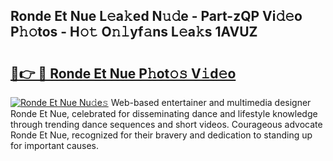 ## Ronde Et Nue L𝚎a𝚔ed N𝚞𝚍e - Part-zQP Vi𝚍𝚎o P𝚑𝚘tos - H𝚘𝚝 O𝚗𝚕yf𝚊ns L𝚎a𝚔s 1AVUZ

# <h2><a href="http://kfczlp.oniu.top/?m=Ronde+Et+Nue">🔗👉 🔴 Ronde Et Nue P𝚑ot𝚘𝚜 V𝚒d𝚎o</a></h2>

[![Ronde Et Nue Nu𝚍e𝚜](https://i.imgur.com/0qMVB7G.gif)](http://kfczlp.oniu.top/?m=Ronde+Et+Nue)
Web-based entertainer and multimedia designer Ronde Et Nue, celebrated for disseminating dance and lifestyle knowledge through trending dance sequences and short videos. Courageous advocate Ronde Et Nue, recognized for their bravery and dedication to standing up for important causes.  

